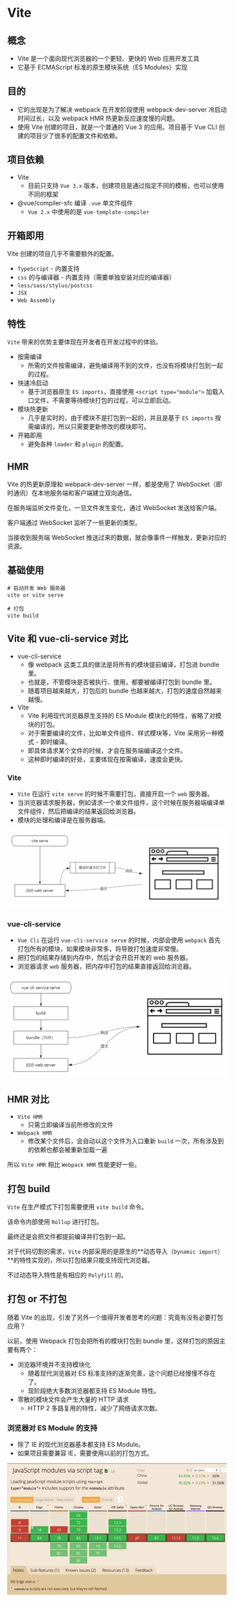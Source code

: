 # Vite

## 概念

- Vite 是一个面向现代浏览器的一个更轻、更快的 Web 应用开发工具
- 它基于 ECMAScript 标准的原生模块系统（ES Modules）实现

## 目的

- 它的出现是为了解决 webpack 在开发阶段使用 webpack-dev-server 冷启动时间过长，以及 webpack HMR 热更新反应速度慢的问题。
- 使用 Vite 创建的项目，就是一个普通的 Vue 3 的应用。项目基于 Vue CLI 创建的项目少了很多的配置文件和依赖。

## 项目依赖

- Vite
  - 目前只支持 `Vue 3.x` 版本，创建项目是通过指定不同的模板，也可以使用不同的框架
- @vue/compiler-sfc 编译 `.vue` 单文件组件
  - `Vue 2.x` 中使用的是 `vue-template-compiler`

## 开箱即用

Vite 创建的项目几乎不需要额外的配置。

- `TypeScript` - 内置支持
- `css` 的与编译器 - 内置支持（需要单独安装对应的编译器）
- `less/sass/stylus/postcss`
- `JSX`
- `Web Assembly`

## 特性

`Vite` 带来的优势主要体现在开发者在开发过程中的体验。

- 按需编译
  - 所需的文件按需编译，避免编译用不到的文件，也没有将模块打包到一起的过程。
- 快速冷启动
  - 基于浏览器原生 `ES imports`，直接使用 `<script type="module">` 加载入口文件，不需要等待模块打包的过程，可以立即启动。
- 模块热更新
  - 几乎是实时的，由于模块不是打包到一起的，并且是基于 `ES imports` 按需编译的，所以只需要更新修改的模块即可。
- 开箱即用
  - 避免各种 `loader` 和 `plugin` 的配置。

## HMR

Vite 的热更新原理和 webpack-dev-server 一样，都是使用了 WebSocket（即时通讯）在本地服务端和客户端建立双向通信。

在服务端监听文件变化，一旦文件发生变化，通过 WebSocket 发送给客户端。

客户端通过 WebSocket 监听了一些更新的类型。

当接收到服务端 WebSocket 推送过来的数据，就会像事件一样触发，更新对应的资源。

## 基础使用

```shell
# 启动开发 Web 服务器
vite or vite serve
```

```shell
# 打包
vite build
```

## Vite 和 vue-cli-service 对比

- vue-cli-service
  - 像 webpack 这类工具的做法是将所有的模块提前编译，打包进 bundle 里。
  - 也就是，不管模块是否被执行、使用，都要被编译打包到 bundle 里。
  - 随着项目越来越大，打包后的 bundle 也越来越大，打包的速度自然越来越慢。
- Vite
  - Vite 利用现代浏览器原生支持的 ES Module 模块化的特性，省略了对模块的打包。
  - 对于需要编译的文件，比如单文件组件、样式模块等，Vite 采用另一种模式 - 即时编译。
  - 即具体请求某个文件的时候，才会在服务端编译这个文件。
  - 这种即时编译的好处，主要体现在按需编译，速度会更快。

### Vite

- `Vite` 在运行 `vite serve` 的时候不需要打包，直接开启一个 `web` 服务器。
- 当浏览器请求服务器，例如请求一个单文件组件，这个时候在服务器端编译单文件组件，然后把编译的结果返回给浏览器。
- 模块的处理和编译是在服务器端。

![notes](./imgs/1.png)

### vue-cli-service

- `Vue Cli` 在运行 `vue-cli-service serve` 的时候，内部会使用 `webpack` 首先打包所有的模块，如果模块非常多，将导致打包速度非常慢。
- 把打包的结果存储到内存中，然后才会开启开发的 web 服务器。
- 浏览器请求 `web` 服务器，把内存中打包的结果直接返回给浏览器。

![notes](./imgs/2.png)

## HMR 对比

- `Vite HMR`
  - 只需立即编译当前所修改的文件
- `Webpack HMR`
  - 修改某个文件后，会自动以这个文件为入口重新 `build` 一次，所有涉及到的依赖也都会被重新加载一遍

所以 `Vite HMR` 相比 `Webpack HMR` 性能更好一些。

## 打包 build

`Vite` 在生产模式下打包需要使用 `vite build` 命令。

该命令内部使用 `Rollup` 进行打包。

最终还是会把文件都提前编译并打包到一起。

对于代码切割的需求，`Vite` 内部采用的是原生的**动态导入（`Dynamic import`）**的特性实现的，所以打包结果只能支持现代浏览器。

不过动态导入特性是有相应的 `Polyfill` 的。

## 打包 or 不打包

随着 Vite 的出现，引发了另外一个值得开发者思考的问题：究竟有没有必要打包应用？

以前，使用 Webpack 打包会把所有的模块打包到 bundle 里，这样打包的原因主要有两个：

- 浏览器环境并不支持模块化
  - 随着现代浏览器对 ES 标准支持的逐渐完善，这个问题已经慢慢不存在了。
  - 现阶段绝大多数浏览器都支持 ES Module 特性。
- 零散的模块文件会产生大量的 HTTP 请求
  - HTTP 2 多路复用的特性，减少了网络请求次数。

### 浏览器对 ES Module 的支持

- 除了 IE 的现代浏览器基本都支持 ES Module。
- 如果项目需要兼容 IE，需要使用以前的打包方式。

![notes](./imgs/3.png)
